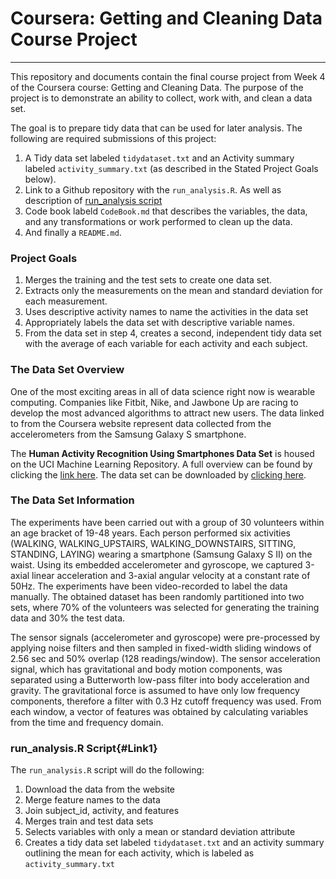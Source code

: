 # Coursera: Getting and Cleaning Data Course Project  
***

This repository and documents contain the final course project from Week 4 of the Coursera course: Getting and Cleaning Data.  The purpose of the project is to demonstrate an ability to collect, work with, and clean a data set.  

The goal is to prepare tidy data that can be used for later analysis.  The following are required submissions of this project:

1.  A Tidy data set labeled `tidydataset.txt` and an Activity summary labeled `activity_summary.txt` (as described in the Stated Project Goals below).
2.  Link to a Github repository with the `run_analysis.R`.  As well as description of [run_analysis script](#Link1)
3.  Code book labeld `CodeBook.md` that describes the variables, the data, and any transformations or work performed to clean up the data.
4.  And finally a `README.md`.  

### Project Goals

1.  Merges the training and the test sets to create one data set.
2.  Extracts only the measurements on the mean and standard deviation for each measurement.
3.  Uses descriptive activity names to name the activities in the data set
4.  Appropriately labels the data set with descriptive variable names.
5.  From the data set in step 4, creates a second, independent tidy data set with the average of each variable for each activity and each subject.

### The Data Set Overview

One of the most exciting areas in all of data science right now is wearable computing.  Companies like Fitbit, Nike, and Jawbone Up are racing to develop the most advanced algorithms to attract new users. The data linked to from the Coursera website represent data collected from the accelerometers from the Samsung Galaxy S smartphone.

The **Human Activity Recognition Using Smartphones Data Set** is housed on the UCI Machine Learning Repository.  A full overview can be found by clicking the [link here](http://archive.ics.uci.edu/ml/datasets/Human+Activity+Recognition+Using+Smartphones).  The data set can be downloaded by [clicking here](https://d396qusza40orc.cloudfront.net/getdata%2Fprojectfiles%2FUCI%20HAR%20Dataset.zip).

### The Data Set Information

The experiments have been carried out with a group of 30 volunteers within an age bracket of 19-48 years. Each person performed six activities (WALKING, WALKING_UPSTAIRS, WALKING_DOWNSTAIRS, SITTING, STANDING, LAYING) wearing a smartphone (Samsung Galaxy S II) on the waist. Using its embedded accelerometer and gyroscope, we captured 3-axial linear acceleration and 3-axial angular velocity at a constant rate of 50Hz. The experiments have been video-recorded to label the data manually. The obtained dataset has been randomly partitioned into two sets, where 70% of the volunteers was selected for generating the training data and 30% the test data.

The sensor signals (accelerometer and gyroscope) were pre-processed by applying noise filters and then sampled in fixed-width sliding windows of 2.56 sec and 50% overlap (128 readings/window). The sensor acceleration signal, which has gravitational and body motion components, was separated using a Butterworth low-pass filter into body acceleration and gravity. The gravitational force is assumed to have only low frequency components, therefore a filter with 0.3 Hz cutoff frequency was used. From each window, a vector of features was obtained by calculating variables from the time and frequency domain.

### run_analysis.R Script{#Link1}

The `run_analysis.R` script will do the following:

1.  Download the data from the website
2.  Merge feature names to the data
3.  Join subject_id, activity, and features
4.  Merges train and test data sets
5.  Selects variables with only a mean or standard deviation attribute
6.  Creates a tidy data set labeled `tidydataset.txt` and an activity summary outlining the mean for each activity, which is labeled as `activity_summary.txt`